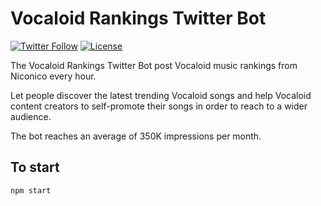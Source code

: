 # Vocaloid Rankings Twitter Bot 
[![Twitter Follow](https://img.shields.io/twitter/follow/voca_ranking.svg?style=social&label=Follow)](https://twitter.com/voca_ranking)
[![License](https://img.shields.io/github/license/ilPikachu/vocaloid-rankings-twitter-bot)](https://github.com/ilPikachu/vocaloid-rankings-twitter-bot/blob/master/LICENSE)


The Vocaloid Rankings Twitter Bot post Vocaloid music rankings from Niconico every hour.

Let people discover the latest trending Vocaloid songs and help Vocaloid content creators to self-promote their songs in order to reach to a wider audience.

The bot reaches an average of 350K impressions per month. 

## To start
`npm start`
